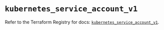 # `kubernetes_service_account_v1`

Refer to the Terraform Registry for docs: [`kubernetes_service_account_v1`](https://registry.terraform.io/providers/hashicorp/kubernetes/2.30.0/docs/resources/service_account_v1).
